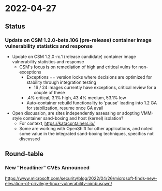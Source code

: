 # 2022-04-27

## Status

### Update on CSM 1.2.0-beta.106 (pre-release) container image vulnerability statistics and response

* Update on CSM 1.2.0-rc.1 (release candidate) container image vulnerability statistics and response
    * CSM's focus is on remediation of high and critical vulns for non-exceptions
        * Exceptions == version locks where decisions are optimized for stability through integration testing
            * 16 / 24 images currently have exceptions, critical review for a couple of these
        * .4% critical, 3.1% high, 43.4% medium, 53.1% low
        * Auto-container rebuild functionality to 'pause' leading into 1.2 GA for stabilization, resume once GA avail
* Open discussion, are sites independently assessing or adopting VMM-style container sand-boxing and host (kernel) isolation?
    * For context, https://katacontainers.io/
    * Some are working with OpenShift for other applications, and noted some value in the integrated sand-boxing techniques, specifics not discussed

## Round-table

### New "Headliner" CVEs Announced

https://www.microsoft.com/security/blog/2022/04/26/microsoft-finds-new-elevation-of-privilege-linux-vulnerability-nimbuspwn/